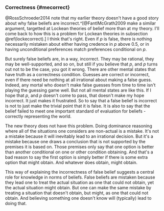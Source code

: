 ### Correctness {#mecorrect}

@RossSchroeder2014 note that my earlier theory doesn't have a good story about why false beliefs are incorrect.^[@FantlMcGrath2009 make a similar argument, targetted at Lockean theories of belief more than at my theory. I'll come back to how this is a problem for Lockean theories in subsection \@ref(lockecorrect).] I think that's right. Even if $p$ is false, there is nothing necessarily mistaken about either having credence in $p$ above 0.5, or in having unconditional preferences match preferences conditional on $p$.

But surely false beliefs are, in a way, incorrect. They may be rational, they may be well-supported, and so on, but still if you believe that $p$, and $p$ turns out not to be the case, you got it wrong. There are other mental states that have truth as a correctness condition. Guesses are correct or incorrect, even if there need be nothing at all irrational about making a false guess. Indeed, any mortal who doesn't make false guesses from time to time isn't playing the guessing game well. But not all mental states are like this. If I hope that $p$, and $p$ doesn't come to pass, that doesn't make my hope incorrect. It just makes it frustrated. So to say that a false belief is incorrect is not to just make the trivial point that it is false. It is also to say that the belief failed to meet one important standard of evaluation for beliefs - correctly representing the world.

The new theory does not have this problem. Doing dominance reasoning where all of the situations one considers are non-actual is a mistake. It's not a mistake because it will inevitably lead to an irrational decision. But it's a mistake because one draws a conclusion that is not supported by the premises it is based on. Those premises only say that one option is better than another conditional on one or other condition obtaining. And that's a bad reason to say the first option is simply better if there is some extra option that might obtain. And whatever does obtain, might obtain.

This way of explaining the incorrectness of false belief suggests a central role for knowledge in norms of beliefs. False beliefs are mistaken because they lead one to treat the actual situation as one that could not obtain, yet the actual situation might obtain. But one can make the same mistake by treating a situation that doesn't obtain, but might, as one that could not obtain. And believing something one doesn't know will (typically) lead to doing that.
